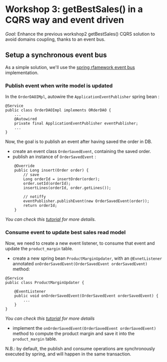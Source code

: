 # Workshop 3: getBestSales() in a CQRS way and event driven

_Goal:_ 
Enhance the previous workshop2 getBestSales() CQRS solution to avoid domains coupling, thanks to an event bus.

## Setup a synchronous event bus
As a simple solution, we'll use the [spring rfamework event bus](https://docs.spring.io/spring-framework/docs/current/javadoc-api/org/springframework/context/ApplicationEventPublisher.html) implementation.

### Publish event when write model is updated
In the `OrderDAOIMpl`, autowire the `ApplicationEventPublisher` spring bean :
```
@Service
public class OrderDAOImpl implements ORderDAO {
    ...
    @Autowired
    private final ApplicationEventPublisher eventPublisher;
    ...
}
```
Now, the goal is to publish an event after having saved the order in DB. 
* create an event class `OrderSavedEvent`, containing the saved order.
* publish an instance of `OrderSavedEvent` :
```
    @Override
    public Long insert(Order order) {
        // save
        Long orderId = insertOrder(order);
        order.setId(orderId);
        insertLines(orderId, order.getLines());

        // notiffy
        eventPublisher.publishEvent(new OrderSavedEvent(order));
        return orderId;
    }
```
*You can check this [tutorial](https://www.baeldung.com/spring-events#publisher) for more details.*


### Consume event to update best sales read model
Now, we need to create a new event listener, to consume that event and update the `product_margin` table.

* create a new spring bean `ProductMarginUpdater`, with an `@EvnetListener` annotated `onOrderSavedEvent(OrderSavedEvent orderSavedEvent)` method:
```
@Service
public class ProductMarginUpdater {

    @EventListener
    public void onOrderSavedEvent(OrderSavedEvent orderSavedEvent) {
        ...
    }
}
```
*You can check this [tutorial](https://www.baeldung.com/spring-events#annotation-driven) for more details*

* implement the `onOrderSavedEvent(OrderSavedEvent orderSavedEvent)` method to compute the product margin and save it into the `product_margin` table.

N.B.: by default, the publish and consume operations are synchronously executed by spring, and will happen in the same transaction.

